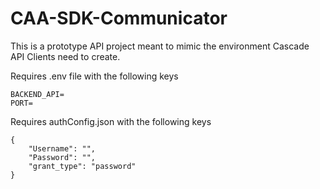 # CAA-SDK-Communicator
This is a prototype API project meant to mimic the environment Cascade API Clients need to create. 

Requires .env file with the following keys
```
BACKEND_API=
PORT=
```
Requires authConfig.json with the following keys
```
{
    "Username": "",
    "Password": "",
    "grant_type": "password"
}
```
